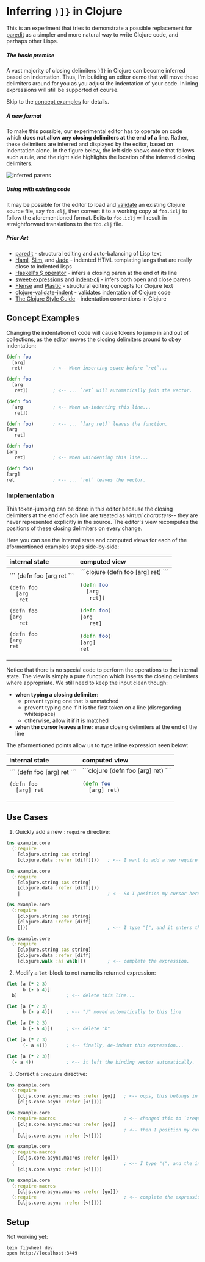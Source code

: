 # Inferring `)]}` in Clojure

This is an experiment that tries to demonstrate a possible replacement for
[paredit] as a simpler and more natural way to write Clojure code, and perhaps
other Lisps.

##### The basic premise

A vast majority of closing delimiters `)]}` in Clojure can become inferred
based on indentation.  Thus, I'm building an editor demo that will move these
delimiters around for you as you adjust the indentation of your code.  Inlining
expressions will still be supported of course.

Skip to the [concept examples] for details.

[concept examples]:#concept-examples

##### A new format

To make this possible, our experimental editor has to operate on code which
__does not allow any closing delimiters at the end of a line__. Rather, these
delimiters are inferred and displayed by the editor, based on indentation
alone.  In the figure below, the left side shows code that follows such a rule,
and the right side highlights the location of the inferred closing delimiters.

![inferred parens](http://i.imgur.com/dPigfne.png)

##### Using with existing code

It may be possible for the editor to load and
[validate][clojure-validate-indent] an existing Clojure source file, say
`foo.clj`, then convert it to a working copy at `foo.iclj` to follow the
aforementioned format.  Edits to `foo.iclj` will result in straightforward
translations to the `foo.clj` file.

##### Prior Art

- [paredit] - structural editing and auto-balancing of Lisp text
- [Haml], [Slim], and [Jade] - indented HTML templating langs that are really close to indented lisps
- [Haskell's $ operator] - infers a closing paren at the end of its line
- [sweet-expressions] and [indent-clj] - infers both open and close parens
- [Flense] and [Plastic] - structural editing concepts for Clojure text
- [clojure-validate-indent] - validates indentation of Clojure code
- [The Clojure Style Guide] - indentation conventions in Clojure

[Haml]:http://haml.info/
[Slim]:http://slim-lang.com/
[Jade]:http://jade-lang.com/
[Haskell's $ operator]:http://learnyouahaskell.com/higher-order-functions#function-application
[paredit]:http://danmidwood.com/content/2014/11/21/animated-paredit.html
[sweet-expressions]:http://readable.sourceforge.net/
[indent-clj]:https://github.com/boxed/indent-clj
[Flense]:https://github.com/mkremins/flense
[Plastic]:https://github.com/darwin/plastic
[clojure-validate-indent]:https://github.com/boxed/clojure-validate-indent
[The Clojure Style Guide]:https://github.com/bbatsov/clojure-style-guide#source-code-layout--organization

## Concept Examples

Changing the indentation of code will cause tokens to jump in and out of
collections, as the editor moves the closing delimiters around to obey
indentation:

```clojure
(defn foo
  [arg]
  ret)           ; <-- When inserting space before `ret`...

(defn foo
  [arg
   ret])         ; <-- ... `ret` will automatically join the vector.

(defn foo
  [arg           ; <-- When un-indenting this line...
   ret])

(defn foo)       ; <-- ... `[arg ret]` leaves the function.
[arg
   ret]

(defn foo)
[arg
   ret]          ; <-- When unindenting this line...

(defn foo)
[arg]
ret              ; <-- ... `ret` leaves the vector.
```

### Implementation

This token-jumping can be done in this editor because the closing delimiters at
the end of each line are treated as _virtual characters_-- they are never
represented explicitly in the source.  The editor's view recomputes the
positions of these closing delimiters on every change.

Here you can see the internal state and computed views for each of the
aformentioned examples steps side-by-side:

 <table>
<thead>
<th align=left>internal state</th>
<th align=left>computed view</th>
</thead>
<tr>
<td>
```
(defn foo        
  [arg
  ret
```

```
(defn foo        
  [arg
   ret
```

```
(defn foo        
[arg
   ret
```

```
(defn foo        
[arg
ret
```
</td>
<td>
```clojure
(defn foo        
  [arg]
  ret)
```

```clojure
(defn foo        
  [arg
   ret])
```

```clojure
(defn foo)       
[arg
   ret]
```

```clojure
(defn foo)       
[arg]
ret
```
</td>
</tr>
</table>

Notice that there is no special code to perform the operations to the internal
state.  The view is simply a pure function which inserts the closing delimiters
where appropriate.  We still need to keep the input clean though:

- __when typing a closing delimiter:__
  - prevent typing one that is unmatched
  - prevent typing one if it is the first token on a line (disregarding whitespace)
  - otherwise, allow it if it is matched
- __when the cursor leaves a line:__ erase closing delimiters at the end of the line

The aformentioned points allow us to type inline expression seen below:

 <table>
<thead>
<th align=left>internal state</th>
<th align=left>computed view</th>
</thead>
<tr>
<td>
```
(defn foo [arg] ret 
```

```
(defn foo           
  [arg] ret
```
</td>
<td>
```clojure
(defn foo [arg] ret)
```

```clojure
(defn foo           
  [arg] ret)
```
</td>
</tr>
</table>


## Use Cases

1. Quickly add a new `:require` directive:

  ```clojure
  (ns example.core
    (:require
      [clojure.string :as string]
      [clojure.data :refer [diff]]))   ; <-- I want to add a new require directive.

  (ns example.core
    (:require
      [clojure.string :as string]
      [clojure.data :refer [diff]]))
      |                                ; <-- So I position my cursor here.

  (ns example.core
    (:require
      [clojure.string :as string]
      [clojure.data :refer [diff]
      []))                             ; <-- I type "[", and it enters the `:require` expression.

  (ns example.core
    (:require
      [clojure.string :as string]
      [clojure.data :refer [diff]
      [clojure.walk :as walk]))        ; <-- complete the expression.
  ```

2. Modify a `let`-block to not name its returned expression:

  ```clojure
  (let [a (* 2 3)
        b (- a 4)]
    b)                  ; <-- delete this line...

  (let [a (* 2 3)
        b (- a 4)])     ; <-- ")" moved automatically to this line

  (let [a (* 2 3)
        b (- a 4)])     ; <-- delete "b"

  (let [a (* 2 3)
        (- a 4)])       ; <-- finally, de-indent this expression...

  (let [a (* 2 3)]
    (- a 4))            ; <-- it left the binding vector automatically.
  ```

3. Correct a `:require` directive:

  ```clojure
  (ns example.core
    (:require
      [cljs.core.async.macros :refer [go]]   ; <-- oops, this belongs in `:require-macros`
      [cljs.core.async :refer [<!]]))

  (ns example.core
    (:require-macros                         ; <-- changed this to `:require-macros`
      [cljs.core.async.macros :refer [go]]
    |                                        ; <-- then I position my cursor here
      [cljs.core.async :refer [<!]]))

  (ns example.core
    (:require-macros
      [cljs.core.async.macros :refer [go]])
    (                                        ; <-- I type "(", and the indented lines below enter this new expression, while closing the one above.
      [cljs.core.async :refer [<!]]))

  (ns example.core
    (:require-macros
      [cljs.core.async.macros :refer [go]])
    (:require                                ; <-- complete the expression
      [cljs.core.async :refer [<!]]))
  ```

## Setup

Not working yet:

```
lein figwheel dev
open http://localhost:3449
```

